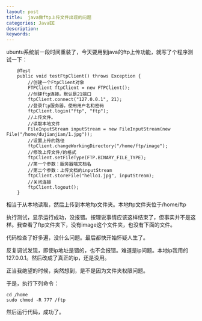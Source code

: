 ```yaml
---
layout: post
title:  java做ftp上传文件出现的问题
categories: JavaEE
description: 
keywords: 
---
```



ubuntu系统前一段时间重装了，今天要用到java的ftp上传功能，就写了个程序测试一下：

		@Test
		public void testFtpClient() throws Exception {
			//创建一个FtpClient对象
			FTPClient ftpClient = new FTPClient();
			//创建ftp连接。默认是21端口
			ftpClient.connect("127.0.0.1", 21);
			//登录ftp服务器，使用用户名和密码
			ftpClient.login("ftp", "ftp");
			//上传文件。
			//读取本地文件
			FileInputStream inputStream = new FileInputStream(new File("/home/dujianjian/1.jpg"));
			//设置上传的路径
			ftpClient.changeWorkingDirectory("/home/ftp/image");
			//修改上传文件/的格式
			ftpClient.setFileType(FTP.BINARY_FILE_TYPE);
			//第一个参数：服务器端文档名
			//第二个参数：上传文档的inputStream
			ftpClient.storeFile("hello1.jpg", inputStream);
			//关闭连接
			ftpClient.logout();
		}

相当于从本地读取，然后上传到本地ftp文件夹。本地ftp文件夹位于/home/ftp

执行测试，显示运行成功，没报错。按理说事情应该这样结束了，但事实并不是这样。我查看了ftp文件夹下，没有image这个文件夹，也没有下面的文件。

代码检查了好多遍，没什么问题。最后都快开始怀疑人生了。

反复调试发现，即使ip地址是错的，也不会报错。难道是ip问题。本地ip我用的127.0.0.1。然后改成了真正的ip，还是没用。

正当我绝望的时候，突然想到，是不是因为文件夹权限问题。
	
于是，执行下列命令：

	cd /home
	sudo chmod -R 777 /ftp

然后运行代码，成功了。
